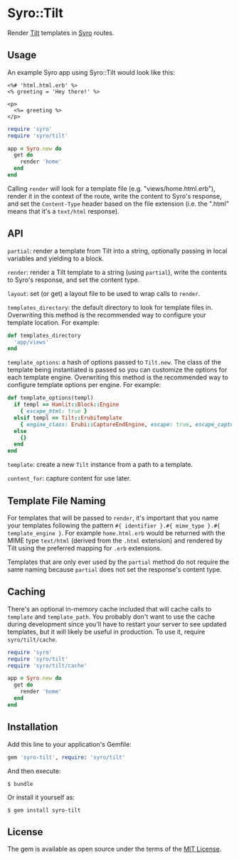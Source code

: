 # Syro::Tilt

Render [Tilt][tilt] templates in [Syro][syro] routes.


## Usage

An example Syro app using Syro::Tilt would look like this:

```erb
<%# 'html.html.erb' %>
<% greeting = 'Hey there!' %>

<p>
  <%= greeting %>
</p>
```

```ruby
require 'syro'
require 'syro/tilt'

app = Syro.new do
  get do
    render 'home'
  end
end
```

Calling `render` will look for a template file (e.g. "views/home.html.erb"),
render it in the context of the route, write the content to Syro's response, and
set the `Content-Type` header based on the file extension (i.e. the ".html"
means that it's a `text/html` response).


## API

`partial`: render a template from Tilt into a string, optionally passing in
local variables and yielding to a block.

`render`: render a Tilt template to a string (using `partial`), write the
contents to Syro's response, and set the content type.

`layout`: set (or get) a layout file to be used to wrap calls to `render`.

`templates_directory`: the default directory to look for template files in.
Overwriting this method is the recommended way to configure your template
location. For example:

```ruby
def templates_directory
  'app/views'
end
```

`template_options`: a hash of options passed to `Tilt.new`. The class of the
template being instantiated is passed so you can customize the options for each
template engine. Overwriting this method is the recommended way to configure
template options per engine. For example:

```ruby
def template_options(templ)
  if templ == Hamlit::Block::Engine
    { escape_html: true }
  elsif templ == Tilt::ErubiTemplate
    { engine_class: Erubi::CaptureEndEngine, escape: true, escape_capture: false, freeze: true, yield_returns_buffer: true }
  else
    {}
  end
end
```

`template`: create a new `Tilt` instance from a path to a template.

`content_for`: capture content for use later.


## Template File Naming

For templates that will be passed to `render`, it's important that you name your
templates following the pattern `#{ identifier }.#{ mime_type }.#{
template_engine }`. For example `home.html.erb` would be returned with the MIME
type `text/html` (derived from the `.html` extension) and rendered by Tilt using
the preferred mapping for `.erb` extensions.

Templates that are only ever used by the `partial` method do not require the
same naming because `partial` does not set the response's content type.


## Caching

There's an optional in-memory cache included that will cache calls to `template`
and `template_path`. You probably don't want to use the cache during development
since you'll have to restart your server to see updated templates, but it will
likely be useful in production. To use it, require `syro/tilt/cache`.

```ruby
require 'syro'
require 'syro/tilt'
require 'syro/tilt/cache'

app = Syro.new do
  get do
    render 'home'
  end
end
```


## Installation

Add this line to your application's Gemfile:

```ruby
gem 'syro-tilt', require: 'syro/tilt'
```

And then execute:

    $ bundle

Or install it yourself as:

    $ gem install syro-tilt


## License

The gem is available as open source under the terms of the [MIT License][mit].


[mit]: https://opensource.org/licenses/MIT
[syro]: https://github.com/soveran/syro
[tilt]: https://github.com/rtomayko/tilt
